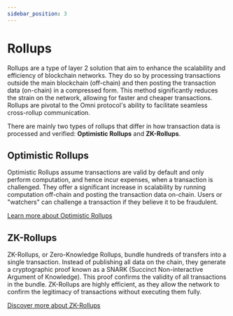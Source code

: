 ```yaml
---
sidebar_position: 3
---
```


# Rollups

Rollups are a type of layer 2 solution that aim to enhance the scalability and efficiency of blockchain networks. They do so by processing transactions outside the main blockchain (off-chain) and then posting the transaction data (on-chain) in a compressed form. This method significantly reduces the strain on the network, allowing for faster and cheaper transactions. Rollups are pivotal to the Omni protocol's ability to facilitate seamless cross-rollup communication.

There are mainly two types of rollups that differ in how transaction data is processed and verified: **Optimistic Rollups** and **ZK-Rollups**.

## Optimistic Rollups

Optimistic Rollups assume transactions are valid by default and only perform computation, and hence incur expenses, when a transaction is challenged. They offer a significant increase in scalability by running computation off-chain and posting the transaction data on-chain. Users or "watchers" can challenge a transaction if they believe it to be fraudulent.

[Learn more about Optimistic Rollups](https://ethereum.org/en/developers/docs/scaling/optimistic-rollups/)

## ZK-Rollups

ZK-Rollups, or Zero-Knowledge Rollups, bundle hundreds of transfers into a single transaction. Instead of publishing all data on the chain, they generate a cryptographic proof known as a SNARK (Succinct Non-interactive Argument of Knowledge). This proof confirms the validity of all transactions in the bundle. ZK-Rollups are highly efficient, as they allow the network to confirm the legitimacy of transactions without executing them fully.

[Discover more about ZK-Rollups](https://ethereum.org/en/developers/docs/scaling/zk-rollups/)
